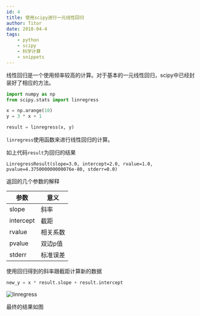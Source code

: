 ```yaml
---
id: 4
title: 使用scipy进行一元线性回归
author: Titor
date: 2018-04-4
tags: 
    - python
    - scipy
    - 科学计算
    - snippets
---
```



线性回归是一个使用频率较高的计算。对于基本的一元线性回归，scipy中已经封装好了相应的方法。

<!--more-->

```python
import numpy as np
from scipy.stats import linregress

x = np.arange(10)
y = 3 * x + 1

result = linregress(x, y)
```

`linregress`使用函数来进行线性回归的计算。

如上代码`result`为回归的结果

```
LinregressResult(slope=3.0, intercept=2.0, rvalue=1.0, pvalue=4.375000000000076e-80, stderr=0.0)
```

返回的几个参数的解释

| 参数 | 意义 |
| --- | --- |
| slope | 斜率 |
| intercept | 截距 |
| rvalue | 相关系数 |
| pvalue | 双边p值 |
| stderr | 标准误差 |

使用回归得到的斜率跟截距计算新的数据

```python
new_y = x * result.slope + result.intercept
```

![linregress](/media/linregress.png)

最终的结果如图

